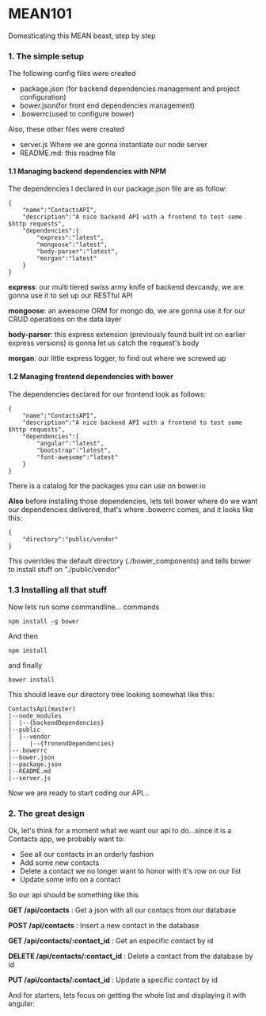 # MEAN101
Domesticating this MEAN beast, step by step

### 1. The simple setup
The following config files were created 
	
- package.json (for backend dependencies management and project configuration) 
- bower.json(for front end dependencies management)
- .bowerrc(used to configure bower)

Also, these other files were created

- server.js Where we are gonna instantiate our node server
- README.md: this readme file

#### 1.1 Managing backend dependencies with NPM

The dependencies I declared in our package.json file are as follow: 

	{
        "name":"ContactsAPI",
        "description":"A nice backend API with a frontend to test some $http requests",
        "dependencies":{
            "express":"latest",        
            "mongoose":"latest",
            "body-parser":"latest",
            "morgan":"latest"
        }    
	}

**express**: our multi tiered swiss army knife of backend devcandy, we are gonna use it to set up our RESTful API

**mongoose**: an awesome ORM for mongo db, we are gonna use it for our CRUD operations on the data layer

**body-parser**: this express extension (previously found built int on earlier express versions) is gonna let us catch the request's body

**morgan**: our little express logger, to find out where we screwed up

#### 1.2 Managing frontend dependencies with bower

The dependencies declared for our frontend look as follows:

	{
        "name":"ContactsAPI",
        "description":"A nice backend API with a frontend to test some $http requests",
        "dependencies":{        
            "angular":"latest",
            "bootstrap":"latest",
            "font-awesome":"latest"
        }
    }

There is a catalog for the packages you can use on bower.io

**Also** before installing those dependencies, lets tell bower where do we want our dependencies delivered, that's where .bowerrc comes, and it looks like this:

	{
        "directory":"public/vendor"
    }
    
This overrides the default directory (./bower_components) and tells bower to install stuff on "./public/vendor"

### 1.3 Installing all that stuff

Now lets run some commandline... commands

	npm install -g bower
    
And then  

	npm install
    
and finally

    bower install
    
This should leave our directory tree looking somewhat like this: 

	ContactsApi(master)
    |--node_modules
    |  |--{backendDependencies}
    |--public
    |  |--vendor
    |     |--{fronendDependencies}
    |--.bowerrc
    |--bower.json
    |--package.json
    |--README.md
    |--server.js
    
Now we are ready to start coding our API...

### 2. The great design

Ok, let's think for a moment what we want our api to do...since it is a Contacts app, we probably want to:

- See all our contacts in an orderly fashion
- Add some new contacts
- Delete a contact we no longer want to honor with it's row on our list
- Update some info on a contact

So our api should be something like this

**GET /api/contacts** 					: Get a json with all our contacs from our database

**POST /api/contacts**					: Insert a new contact in the database

**GET /api/contacts/:contact_id**		: Get an especific contact by id

**DELETE /api/contacts/:contact_id**	: Delete a contact from the database by id

**PUT /api/contacts/:contact_id**		: Update a specific contact by id

And for starters, lets focus on getting the whole list and displaying it with angular:










   
